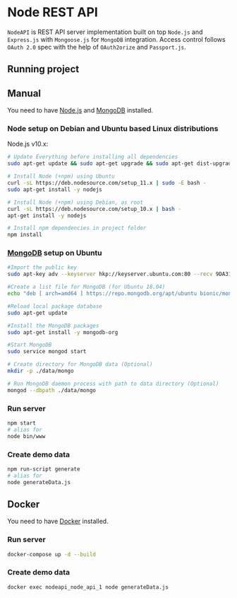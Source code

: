 # Node REST API

`NodeAPI` is REST API server implementation built on top `Node.js` and `Express.js` with `Mongoose.js` for `MongoDB` integration. Access control follows `OAuth 2.0` spec with the help of `OAuth2orize` and `Passport.js`.

## Running project

## Manual

You need to have [Node.js](https://nodejs.org) and [MongoDB](https://www.mongodb.com) installed.

### Node setup on Debian and Ubuntu based Linux distributions

Node.js v10.x:

```sh
# Update Everything before installing all dependencies
sudo apt-get update && sudo apt-get upgrade && sudo apt-get dist-upgrade

# Install Node (+npm) using Ubuntu
curl -sL https://deb.nodesource.com/setup_11.x | sudo -E bash -
sudo apt-get install -y nodejs

# Install Node (+npm) using Debian, as root
curl -sL https://deb.nodesource.com/setup_10.x | bash -
apt-get install -y nodejs

# Install npm dependencies in project folder
npm install
```

### [MongoDB](https://docs.mongodb.com/manual/tutorial/install-mongodb-on-ubuntu) setup on Ubuntu

```sh
#Import the public key
sudo apt-key adv --keyserver hkp://keyserver.ubuntu.com:80 --recv 9DA31620334BD75D9DCB49F368818C72E52529D4

#Create a list file for MongoDB (for Ubuntu 18.04)
echo "deb [ arch=amd64 ] https://repo.mongodb.org/apt/ubuntu bionic/mongodb-org/4.0 multiverse" | sudo tee /etc/apt/sources.list.d/mongodb-org-4.0.list

#Reload local package database
sudo apt-get update

#Install the MongoDB packages
sudo apt-get install -y mongodb-org

#Start MongoDB
sudo service mongod start

# Create directory for MongoDB data (Optional)
mkdir -p ./data/mongo

# Run MongoDB daemon process with path to data directory (Optional)
mongod --dbpath ./data/mongo
```

### Run server

```sh
npm start
# alias for
node bin/www
```

### Create demo data

```sh
npm run-script generate
# alias for
node generateData.js
```

## Docker

You need to have [Docker](https://www.docker.com/community-edition) installed.

### Run server

```sh
docker-compose up -d --build
```

### Create demo data

```sh
docker exec nodeapi_node_api_1 node generateData.js
```
